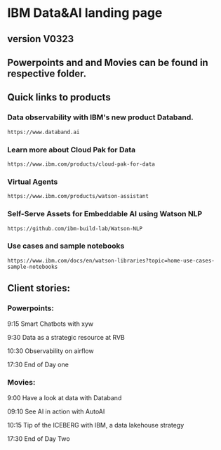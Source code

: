 # IBM Data&AI landing page 


## version V0323

## Powerpoints and and Movies can be found in respective folder.

## Quick links to products

### Data observability with IBM's new product Databand.
	https://www.databand.ai

### Learn more about Cloud Pak for Data
	https://www.ibm.com/products/cloud-pak-for-data

### Virtual Agents
	https://www.ibm.com/products/watson-assistant
### Self-Serve Assets for Embeddable AI using Watson NLP
	https://github.com/ibm-build-lab/Watson-NLP
### Use cases and sample notebooks
	https://www.ibm.com/docs/en/watson-libraries?topic=home-use-cases-sample-notebooks

## Client stories:

### Powerpoints:

9:15		Smart Chatbots with xyw	

9:30		Data as a strategic resource at RVB

10:30		Observability on airflow

17:30		End of Day one

### Movies:

9:00		Have a look at data with Databand
		
09:10		See AI in action with AutoAI

10:15		Tip of the ICEBERG with IBM, a data lakehouse strategy

17:30		End of Day Two

